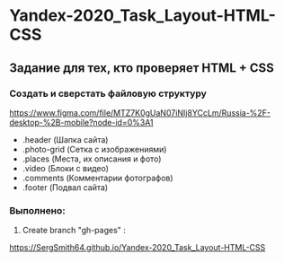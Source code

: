 # Yandex-2020_Task_Layout-HTML-CSS

## Задание для тех, кто проверяет HTML + CSS

### Создать и сверстать файловую структуру

https://www.figma.com/file/MTZ7K0gUaN07iNIj8YCcLm/Russia-%2F-desktop-%2B-mobile?node-id=0%3A1

* .header (Шапка сайта)
* .photo-grid (Сетка с изображениями)
* .places (Места, их описания и фото)
* .video (Блоки с видео)
* .comments (Комментарии фотографов)
* .footer (Подвал сайта)

### Выполнено:

1. Create branch "gh-pages" :

https://SergSmith64.github.io/Yandex-2020_Task_Layout-HTML-CSS

